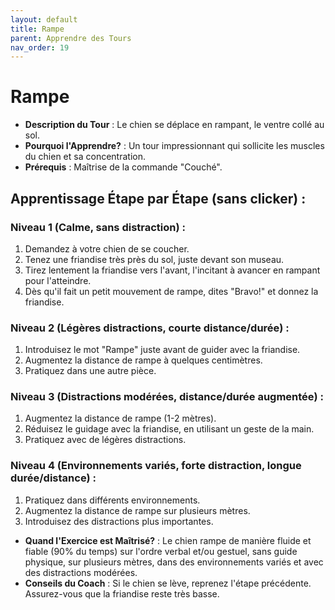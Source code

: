 ```yaml
---
layout: default
title: Rampe
parent: Apprendre des Tours
nav_order: 19
---
```


# Rampe
- **Description du Tour** : Le chien se déplace en rampant, le ventre collé au sol.
- **Pourquoi l'Apprendre?** : Un tour impressionnant qui sollicite les muscles du chien et sa concentration.
- **Prérequis** : Maîtrise de la commande "Couché".

## Apprentissage Étape par Étape (sans clicker) :

### Niveau 1 (Calme, sans distraction) :
1. Demandez à votre chien de se coucher.
2. Tenez une friandise très près du sol, juste devant son museau.
3. Tirez lentement la friandise vers l'avant, l'incitant à avancer en rampant pour l'atteindre.
4. Dès qu'il fait un petit mouvement de rampe, dites "Bravo!" et donnez la friandise.

### Niveau 2 (Légères distractions, courte distance/durée) :
1. Introduisez le mot "Rampe" juste avant de guider avec la friandise.
2. Augmentez la distance de rampe à quelques centimètres.
3. Pratiquez dans une autre pièce.

### Niveau 3 (Distractions modérées, distance/durée augmentée) :
1. Augmentez la distance de rampe (1-2 mètres).
2. Réduisez le guidage avec la friandise, en utilisant un geste de la main.
3. Pratiquez avec de légères distractions.

### Niveau 4 (Environnements variés, forte distraction, longue durée/distance) :
1. Pratiquez dans différents environnements.
2. Augmentez la distance de rampe sur plusieurs mètres.
3. Introduisez des distractions plus importantes.

- **Quand l'Exercice est Maîtrisé?** : Le chien rampe de manière fluide et fiable (90% du temps) sur l'ordre verbal et/ou gestuel, sans guide physique, sur plusieurs mètres, dans des environnements variés et avec des distractions modérées.
- **Conseils du Coach** : Si le chien se lève, reprenez l'étape précédente. Assurez-vous que la friandise reste très basse. 
